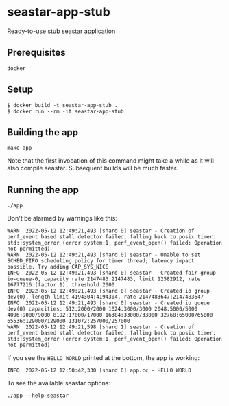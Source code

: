 # seastar-app-stub
Ready-to-use stub seastar application

## Prerequisites

`docker`

## Setup

```
$ docker build -t seastar-app-stub .
$ docker run --rm -it seastar-app-stub
```

## Building the app

```
make app
```

Note that the first invocation of this command might take a while as it will also compile seastar. Subsequent builds will be much faster.

## Running the app

```
./app
```

Don't be alarmed by warnings like this:
```
WARN  2022-05-12 12:49:21,493 [shard 0] seastar - Creation of perf_event based stall detector failed, falling back to posix timer: std::system_error (error system:1, perf_event_open() failed: Operation not permitted)
WARN  2022-05-12 12:49:21,493 [shard 0] seastar - Unable to set SCHED_FIFO scheduling policy for timer thread; latency impact possible. Try adding CAP_SYS_NICE
INFO  2022-05-12 12:49:21,493 [shard 0] seastar - Created fair group io-queue-0, capacity rate 2147483:2147483, limit 12582912, rate 16777216 (factor 1), threshold 2000
INFO  2022-05-12 12:49:21,493 [shard 0] seastar - Created io group dev(0), length limit 4194304:4194304, rate 2147483647:2147483647
INFO  2022-05-12 12:49:21,493 [shard 0] seastar - Created io queue dev(0) capacities: 512:2000/2000 1024:3000/3000 2048:5000/5000 4096:9000/9000 8192:17000/17000 16384:33000/33000 32768:65000/65000 65536:129000/129000 131072:257000/257000
WARN  2022-05-12 12:49:21,598 [shard 1] seastar - Creation of perf_event based stall detector failed, falling back to posix timer: std::system_error (error system:1, perf_event_open() failed: Operation not permitted)
```
If you see the `HELLO WORLD` printed at the bottom, the app is working:
```
INFO  2022-05-12 12:50:42,330 [shard 0] app.cc - HELLO WORLD
```

To see the available seastar options:
```
./app --help-seastar
```
